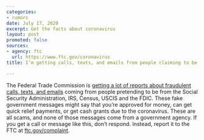 ```yaml
---
categories:
- rumors
date: July 17, 2020
excerpt: Get the facts about coronavirus
layout: post
promoted: false
sources:
- agency: ftc
  url: https://www.ftc.gov/coronavirus
title: I’m getting calls, texts, and emails from people claiming to be from the government. What should I do?

---
```


The Federal Trade Commission is [getting a lot of reports about fraudulent calls, texts, and emails](https://www.consumer.ftc.gov/blog/2020/04/scammers-are-using-covid-19-messages-scam-people) coming from people pretending to be from the Social Security Administration, IRS, Census, USCIS and the FDIC. These fake government messages might say that you’re approved for money, can get quick relief payments, or get cash grants due to the coronavirus. These are all scams, and none of those messages come from a government agency. If you get a call or message like this, don’t respond. Instead, report it to the FTC at [ftc.gov/complaint](https://www.ftccomplaintassistant.gov/#crnt&panel1-1).

